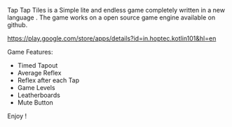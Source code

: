 Tap Tap Tiles is a Simple lite and endless game completely written in a new language . 
The game works on a open source game engine available on github.

https://play.google.com/store/apps/details?id=in.hoptec.kotlin101&hl=en

Game Features:
- Timed Tapout
- Average Reflex
- Reflex after each Tap
- Game Levels 
- Leatherboards
- Mute Button
  
Enjoy !
   
